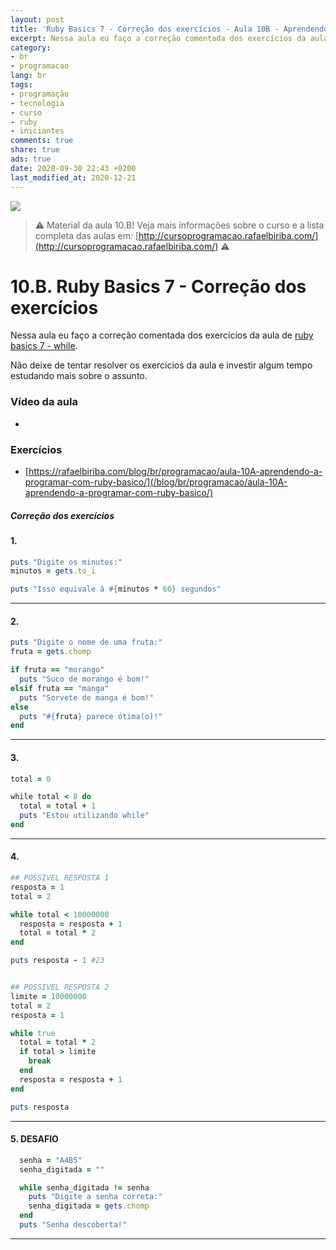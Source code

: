 ```yaml
---
layout: post
title: 'Ruby Basics 7 - Correção dos exercícios - Aula 10B - Aprendendo a programar com Ruby: O Básico para iniciantes'
excerpt: Nessa aula eu faço a correção comentada dos exercícios da aula de ruby basics 7 - while(10A). Este é o material da aula 10B do curso aprendendo a programar com ruby, o básico para iniciantes. Nunca é tarde para começar a programar! Eu criei um curso gratuito, fácil e didático voltado para iniciantes. Confira mais informações aqui nessa publicação.
category:
- br
- programacao
lang: br
tags:
- programação
- tecnologia
- curso
- ruby
- iniciantes
comments: true
share: true
ads: true
date: 2020-09-30 22:43 +0200
last_modified_at: 2020-12-21
---
```

![](/blog/images/curso_ruby_basico/banner-curso-ruby-10B.jpg)

> :warning: Material da aula 10.B! Veja mais informações sobre o curso e a lista completa das aulas em: [http://cursoprogramacao.rafaelbiriba.com/](http://cursoprogramacao.rafaelbiriba.com/) :warning:

# 10.B. Ruby Basics 7 - Correção dos exercícios

Nessa aula eu faço a correção comentada dos exercícios da aula de [ruby basics 7 - while](https://rafaelbiriba.com/blog/br/programacao/aula-10A-aprendendo-a-programar-com-ruby-basico/).

Não deixe de tentar resolver os exercícios da aula e investir algum tempo estudando mais sobre o assunto.

### Vídeo da aula

- []()

### Exercícios

- [https://rafaelbiriba.com/blog/br/programacao/aula-10A-aprendendo-a-programar-com-ruby-basico/](/blog/br/programacao/aula-10A-aprendendo-a-programar-com-ruby-basico/)


##### Correção dos exercícios

#### 1.

```ruby
puts "Digite os minutos:"
minutos = gets.to_i

puts "Isso equivale à #{minutos * 60} segundos"
```

---

#### 2.

```ruby
puts "Digite o nome de uma fruta:"
fruta = gets.chomp

if fruta == "morango"
  puts "Suco de morango é bom!"
elsif fruta == "manga"
  puts "Sorvete de manga é bom!"
else
  puts "#{fruta} parece ótima(o)!"
end
```

---

#### 3.

```ruby
total = 0

while total < 8 do
  total = total + 1
  puts "Estou utilizando while"
end
```

---

#### 4.

```ruby
## POSSIVEL RESPOSTA 1
resposta = 1
total = 2

while total < 10000000
  resposta = resposta + 1
  total = total * 2
end

puts resposta - 1 #23


## POSSIVEL RESPOSTA 2
limite = 10000000
total = 2
resposta = 1

while true
  total = total * 2
  if total > limite
    break
  end
  resposta = resposta + 1
end

puts resposta
```
---

#### 5. DESAFIO

```ruby
  senha = "A4B5"
  senha_digitada = ""

  while senha_digitada != senha
    puts "Digite a senha correta:"
    senha_digitada = gets.chomp
  end
  puts "Senha descoberta!"
```

---

